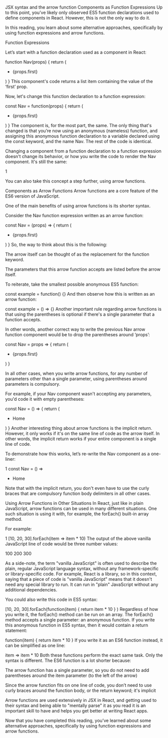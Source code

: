 JSX syntax and the arrow function
Components as Function Expressions
Up to this point, you’ve likely only observed ES5 function declarations used to define components in React. However, this is not the only way to do it.

In this reading, you learn about some alternative approaches, specifically by using function expressions and arrow functions.

Function Expressions

Let’s start with a function declaration used as a component in React:


function Nav(props) {
    return (
        <ul>
            <li>{props.first}</li>
        </ul>
    )
}
This component's code returns a list item containing the value of the ‘first’ prop.

Now, let's change this function declaration to a function expression:


const Nav = function(props) {
    return (
        <ul>
            <li>{props.first}</li>
        </ul>
    )
}
The component is, for the most part, the same. The only thing that's changed is that you’re now using an anonymous (nameless) function, and assigning this anonymous function declaration to a variable declared using the const keyword, and the name Nav. The rest of the code is identical.

Changing a component from a function declaration to a function expression doesn't change its behavior, or how you write the code to render the Nav component. It's still the same:

1
<Nav first="Home" />
You can also take this concept a step further, using arrow functions.

Components as Arrow Functions
Arrow functions are a core feature of the ES6 version of JavaScript.

One of the main benefits of using arrow functions is its shorter syntax.

Consider the Nav function expression written as an arrow function:


const Nav = (props) => {
    return (
        <ul>
            <li>{props.first}</li>
        </ul>
    )
}
So, the way to think about this is the following:

The arrow itself can be thought of as the replacement for the function keyword. 

The parameters that this arrow function accepts are listed before the arrow itself. 

To reiterate, take the smallest possible anonymous ES5 function:


const example = function() {}
And then observe how this is written as an arrow function:


const example = () => {}
Another important rule regarding arrow functions is that using the parentheses is optional if there's a single parameter that a function accepts.

In other words, another correct way to write the previous Nav arrow function component would be to drop the parentheses around ‘props’:


const Nav = props => {
    return (
        <ul>
            <li>{props.first}</li>
        </ul>
    )
}

In all other cases, when you write arrow functions, for any number of parameters other than a single parameter, using parentheses around parameters is compulsory.

For example, if your Nav component wasn't accepting any parameters, you'd code it with empty parentheses:


const Nav = () => {
    return (
        <ul>
            <li>Home</li>
        </ul>
    )
}
Another interesting thing about arrow functions is the implicit return. However, it only works if it's on the same line of code as the arrow itself. In other words, the implicit return works if your entire component is a single line of code.

To demonstrate how this works, let’s re-write the Nav component as a one-liner:

1
const Nav = () => <ul><li>Home</li></ul>
Note that with the implicit return, you don't even have to use the curly braces that are compulsory function body delimiters in all other cases.

Using Arrow Functions in Other Situations
In React, just like in plain JavaScript, arrow functions can be used in many different situations. One such situation is using it with, for example, the forEach() built-in array method.

For example:

1
[10, 20, 30].forEach(item => item * 10)
The output of the above vanilla JavaScript line of code would be three number values:

100
200
300

As a side-note, the term "vanilla JavaScript" is often used to describe the plain, regular JavaScript language syntax, without any framework-specific or library-specific code. For example, React is a library, so in this context, saying that a piece of code is "vanilla JavaScript" means that it doesn't need any special library to run. It can run in "plain" JavaScript without any additional dependencies.

You could also write this code in ES5 syntax:


[10, 20, 30].forEach(function(item) {
        return item * 10
    }
)
Regardless of how you write it, the forEach() method can be run on an array. The forEach() method accepts a single parameter: an anonymous function. If you write this anonymous function in ES5 syntax, then it would contain a return statement:


function(item) {
    return item * 10
}
If you write it as an ES6 function instead, it can be simplified as one line:


item => item * 10
Both these functions perform the exact same task. Only the syntax is different. The ES6 function is a lot shorter because:

The arrow function has a single parameter, so you do not need to add parentheses around the item parameter (to the left of the arrow) 

Since the arrow function fits on one line of code, you don’t need to use curly braces around the function body, or the return keyword; it's implicit 

Arrow functions are used extensively in JSX in React, and getting used to their syntax and being able to "mentally parse" it as you read it is an important skill to have and helps you get better at writing React apps.

Now that you have completed this reading, you’ve learned about some alternative approaches, specifically by using function expressions and arrow functions.